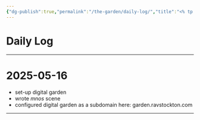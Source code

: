 ```yaml
---
{"dg-publish":true,"permalink":"/the-garden/daily-log/","title":"<% tp.file.title %>","tags":["garden","timeline","dailylog"]}
---
```



# Daily Log

---

# 2025-05-16
- set-up digital garden
- wrote *mnos* scene
- configured digital garden as a subdomain here: garden.ravstockton.com

---